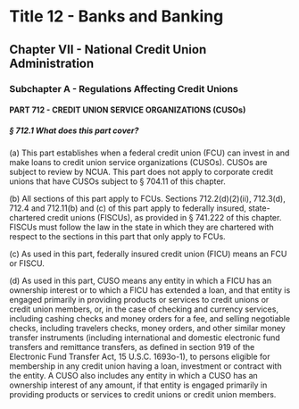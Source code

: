 
# Title 12 - Banks and Banking
## Chapter VII - National Credit Union Administration
### Subchapter A - Regulations Affecting Credit Unions
#### PART 712 - CREDIT UNION SERVICE ORGANIZATIONS (CUSOs)
##### § 712.1 What does this part cover?

(a) This part establishes when a federal credit union (FCU) can invest in and make loans to credit union service organizations (CUSOs). CUSOs are subject to review by NCUA. This part does not apply to corporate credit unions that have CUSOs subject to § 704.11 of this chapter.

(b) All sections of this part apply to FCUs. Sections 712.2(d)(2)(ii), 712.3(d), 712.4 and 712.11(b) and (c) of this part apply to federally insured, state-chartered credit unions (FISCUs), as provided in § 741.222 of this chapter. FISCUs must follow the law in the state in which they are chartered with respect to the sections in this part that only apply to FCUs.

(c) As used in this part, federally insured credit union (FICU) means an FCU or FISCU.

(d) As used in this part, CUSO means any entity in which a FICU has an ownership interest or to which a FICU has extended a loan, and that entity is engaged primarily in providing products or services to credit unions or credit union members, or, in the case of checking and currency services, including cashing checks and money orders for a fee, and selling negotiable checks, including travelers checks, money orders, and other similar money transfer instruments (including international and domestic electronic fund transfers and remittance transfers, as defined in section 919 of the Electronic Fund Transfer Act, 15 U.S.C. 1693o-1), to persons eligible for membership in any credit union having a loan, investment or contract with the entity. A CUSO also includes any entity in which a CUSO has an ownership interest of any amount, if that entity is engaged primarily in providing products or services to credit unions or credit union members.
